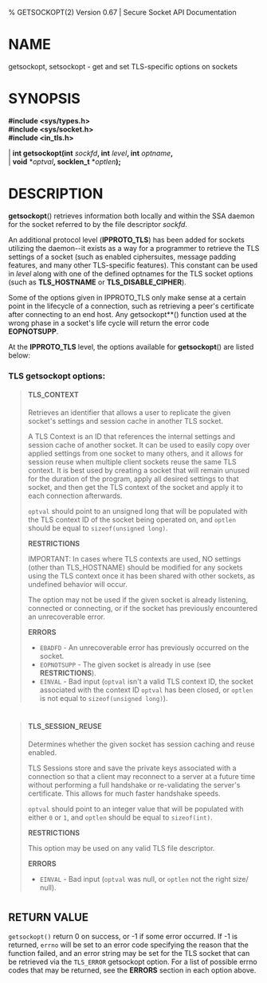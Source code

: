 % GETSOCKOPT(2) Version 0.67 | Secure Socket API Documentation

NAME
====

getsockopt, setsockopt - get and set TLS-specific options on sockets

SYNOPSIS
========

**#include <sys/types.h>**  
**#include <sys/socket.h>**  
**#include <in_tls.h>**  
  
| __int getsockopt(int__ _sockfd_**, int** _level_**, int** _optname_**,**  
|                **void** \*_optval_**, socklen_t** \*_optlen_**);**

DESCRIPTION
===========

**getsockopt**() retrieves information both locally and within the SSA daemon for 
the socket referred to by the file descriptor _sockfd_.

An additional protocol level (**IPPROTO_TLS**) has been added for sockets 
utilizing the daemon--it exists as a way for a programmer to retrieve the TLS 
settings of a socket (such as enabled ciphersuites, message padding features, 
and many other TLS-specific features). This constant can be used in _level_ 
along with one of the defined optnames for the TLS socket options (such as 
**TLS_HOSTNAME** or **TLS_DISABLE_CIPHER**). 

Some of the options given in IPPROTO_TLS only make sense at a certain point in 
the lifecycle of a connection, such as retrieving a peer's certificate after 
connecting to an end host. Any getsockopt**() function used at the wrong phase 
in a socket's life cycle will return the error code **EOPNOTSUPP**.

At the **IPPROTO_TLS** level, the options available for **getsockopt**() are listed 
below:

### TLS getsockopt options:


> #### TLS_CONTEXT
> Retrieves an identifier that allows a user to replicate the given socket's 
> settings and session cache in another TLS socket.
> 
> A TLS Context is an ID that references the internal settings and session 
> cache of another socket. It can be used to easily copy over applied settings 
> from one socket to many others, and it allows for session reuse when multiple 
> client sockets reuse the same TLS context. It is best used by creating a 
> socket that will remain unused for the duration of the program, apply all 
> desired settings to that socket, and then get the TLS context of the socket 
> and apply it to each connection afterwards. 
> 
> `optval` should point to an unsigned long that will be populated with the TLS 
> context ID of the socket being operated on, and `optlen` should be equal to 
> `sizeof(unsigned long)`.
> 
> **RESTRICTIONS**
> 
> IMPORTANT: In cases where TLS contexts are used, NO settings (other than 
> TLS_HOSTNAME) should be modified for any sockets using the TLS context once 
> it has been shared with other sockets, as undefined behavior will occur.
> 
> The option may not be used if the given socket is already listening, 
> connected or connecting, or if the socket has previously 
> encountered an unrecoverable error.
>
> **ERRORS**
>
> - `EBADFD` - An unrecoverable error has previously occurred on the socket. 
> - `EOPNOTSUPP` - The given socket is already in use (see **RESTRICTIONS**). 
> - `EINVAL` - Bad input (`optval` isn't a valid TLS context ID, the socket 
> associated with the context ID `optval` has been closed, or `optlen` is not 
> equal to `sizeof(unsigned long)`). 

#

> #### TLS_SESSION_REUSE
> Determines whether the given socket has session caching and reuse enabled. 
>
> TLS Sessions store and save the private keys associated with a connection 
> so that a client may reconnect to a server at a future time without 
> performing a full handshake or re-validating the server's certificate. 
> This allows for much faster handshake speeds.
>
> `optval` should point to an integer value that will be populated with 
> either `0` or `1`, and `optlen` should be equal to `sizeof(int)`. 
>
> **RESTRICTIONS** 
> 
> This option may be used on any valid TLS file descriptor. 
>
> **ERRORS**
> 
> - `EINVAL` - Bad input (`optval` was null, or `optlen` not the right size/ 
> null). 

#





## RETURN VALUE

`getsockopt()` return 0 on success, or -1 if some error occurred. If -1 is 
returned, `errno` will be set to an error code specifying the reason that
the function failed, and an error string may be set for the TLS socket that 
can be retrieved via the `TLS_ERROR` getsockopt option. For a list of 
possible errno codes that may be returned, see the **ERRORS** section in each 
option above.

